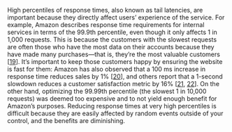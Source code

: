 
High percentiles of response times, also known as tail latencies, are important because they
directly affect users’ experience of the service. For example, Amazon describes response time
requirements for internal services in terms of the 99.9th percentile, even though it only affects 1
in 1,000 requests. This is because the customers with the slowest requests are often those who have
the most data on their accounts because they have made many purchases—that is, they’re the most
valuable customers
[[19](ch01.html#DeCandia2007ui_ch1)].
It’s important to keep those customers happy by ensuring the website is fast for them: Amazon has
also observed that a 100 ms increase in response time reduces sales by 1%
[[20](ch01.html#MakeDataUseful2006td)],
and others report that a 1-second slowdown reduces a customer satisfaction metric by 16%
[[21](ch01.html#Everts2014vm),
[22](ch01.html#Brutlag2009ut)]. On the other hand, optimizing the 99.99th percentile (the slowest 1 in 10,000 requests) was deemed
too expensive and to not yield enough benefit for Amazon’s purposes. Reducing response times at very
high percentiles is difficult because they are easily affected by random events outside of your
control, and the benefits are diminishing.